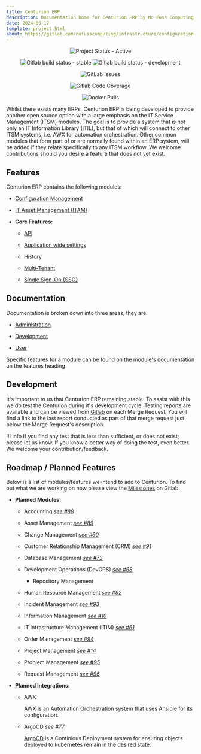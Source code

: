```yaml
---
title: Centurion ERP
description: Documentation home for Centurion ERP by No Fuss Computing
date: 2024-06-17
template: project.html
about: https://gitlab.com/nofusscomputing/infrastructure/configuration-management/centurion_erp
---
```


<span style="text-align: center;">

![Project Status - Active](https://img.shields.io/badge/Project%20Status-Active-green?logo=gitlab&style=plastic)

![Gitlab build status - stable](https://img.shields.io/badge/dynamic/json?color=ff782e&label=Stable%20Build&query=0.status&url=https%3A%2F%2Fgitlab.com%2Fapi%2Fv4%2Fprojects%2F57560288%2Fpipelines%3Fref%3Dmaster&logo=gitlab&style=plastic) ![Gitlab build status - development](https://img.shields.io/badge/dynamic/json?color=ff782e&label=Dev%20Build&query=0.status&url=https%3A%2F%2Fgitlab.com%2Fapi%2Fv4%2Fprojects%2F57560288%2Fpipelines%3Fref%3Ddevelopment&logo=gitlab&style=plastic)

![GitLab Issues](https://img.shields.io/gitlab/issues/open/nofusscomputing%2Fprojects%2Fcenturion_erp?style=plastic&logo=gitlab&label=Issues&color=fc6d26)

![Gitlab Code Coverage](https://img.shields.io/gitlab/pipeline-coverage/nofusscomputing%2Fprojects%2Fcenturion_erp?branch=master&style=plastic&logo=gitlab&label=Test%20Coverage)

![Docker Pulls](https://img.shields.io/docker/pulls/nofusscomputing/centurion-erp?style=plastic&logo=docker&color=0db7ed)

</span>

Whilst there exists many ERPs, Centurion ERP is being developed to provide another open source option with a large emphasis on the IT Service Management (ITSM) modules. The goal is to provide a system that is not only an IT Information Library (ITIL), but that of which will connect to other ITSM systems, i.e. AWX for automation orchestration. Other common modules that form part of or are normally found within an ERP system, will be added if they relate specifically to any ITSM workflow. We welcome contributions should you desire a feature that does not yet exist.


## Features

Centurion ERP contains the following modules:

- [Configuration Management](./user/config_management/index.md)

- [IT Asset Management (ITAM)](./user/itam/index.md)


- **Core Features:**

    - [API](./user/api.md)

    - [Application wide settings](./user/settings.md)

    - History

    - [Multi-Tenant](./development/api/models/access_organization_permission_checking.md#permission-checking)

    - [Single Sign-On {SSO}](./user/configuration.md#single-sign-on)


## Documentation

Documentation is broken down into three areas, they are:

- [Administration](./administration/index.md)

- [Development](./development/index.md)

- [User](./user/index.md)

Specific features for a module can be found on the module's documentation un the features heading


## Development

It's important to us that Centurion ERP remaining stable. To assist with this we do test the Centurion during it's development cycle. Testing reports are available and can be viewed from [Gitlab](https://gitlab.com/nofusscomputing/infrastructure/configuration-management/centurion_erp) on each Merge Request. You will find a link to the last report conducted as part of that merge request just below the Merge Request's description.

!!! info
    If you find any test that is less than sufficient, or does not exist; please let us know. If you know a better way of doing the test, even better. We welcome your contribution/feedback.


## Roadmap / Planned Features

Below is a list of modules/features we intend to add to Centurion. To find out what we are working on now please view the [Milestones](https://gitlab.com/nofusscomputing/projects/centurion_erp/-/milestones) on Gitlab.

- **Planned Modules:**

    - Accounting _[see #88](https://gitlab.com/nofusscomputing/projects/django_template/-/issues/88)_

    - Asset Management _[see #89](https://gitlab.com/nofusscomputing/projects/django_template/-/issues/88)_

    - Change Management _[see #90](https://gitlab.com/nofusscomputing/projects/django_template/-/issues/90)_

    - Customer Relationship Management (CRM) _[see #91](https://gitlab.com/nofusscomputing/projects/django_template/-/issues/91)_

    - Database Management _[see #72](https://gitlab.com/nofusscomputing/projects/django_template/-/issues/72)_

    - Development Operations (DevOPS) _[see #68](https://gitlab.com/nofusscomputing/projects/django_template/-/issues/58)_

        - Repository Management

    - Human Resource Management _[see #92](https://gitlab.com/nofusscomputing/projects/django_template/-/issues/92)_

    - Incident Management _[see #93](https://gitlab.com/nofusscomputing/projects/django_template/-/issues/93)_

    - Information Management _[see #10](https://gitlab.com/nofusscomputing/projects/django_template/-/issues/10)_

    - IT Infrastructure Management (ITIM) _[see #61](https://gitlab.com/nofusscomputing/projects/django_template/-/issues/61)_

    - Order Management _[see #94](https://gitlab.com/nofusscomputing/projects/django_template/-/issues/94)_

    - Project Management _[see #14](https://gitlab.com/nofusscomputing/projects/django_template/-/issues/14)_

    - Problem Management  _[see #95](https://gitlab.com/nofusscomputing/projects/django_template/-/issues/95)_

    - Request Management _[see #96](https://gitlab.com/nofusscomputing/projects/django_template/-/issues/96)_


- **Planned Integrations:**

     - AWX

        [AWX](https://github.com/ansible/awx) is an Automation Orchestration system that uses Ansible for its configuration.

     - ArgoCD _[see #77](https://gitlab.com/nofusscomputing/projects/django_template/-/issues/77)_

        [ArgoCD](https://github.com/argoproj-labs) is a Continious Deployment system for ensuring objects deployed to kubernetes remain in the desired state.

